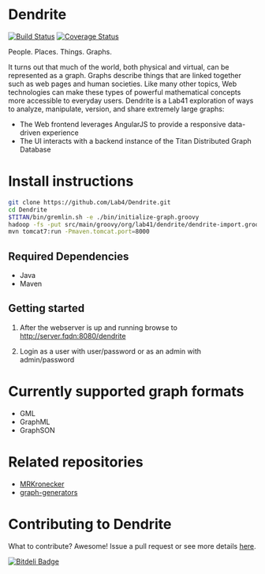 Dendrite
=======
[![Build Status](https://travis-ci.org/Lab41/Dendrite.png?branch=master)](https://travis-ci.org/Lab41/Dendrite) [![Coverage Status](https://coveralls.io/repos/Lab41/Dendrite/badge.png)](https://coveralls.io/r/Lab41/Dendrite)

People. Places. Things. Graphs.

It turns out that much of the world, both physical and virtual, can be represented as a graph. Graphs describe things that are linked together such as web pages and human societies. Like many other topics, Web technologies can make these types of powerful mathematical concepts more accessible to everyday users.
Dendrite is a Lab41 exploration of ways to analyze, manipulate, version, and share extremely large graphs:
- The Web frontend leverages AngularJS to provide a responsive data-driven experience
- The UI interacts with a backend instance of the Titan Distributed Graph Database

Install instructions
====================

```bash
git clone https://github.com/Lab4/Dendrite.git
cd Dendrite
$TITAN/bin/gremlin.sh -e ./bin/initialize-graph.groovy
hadoop -fs -put src/main/groovy/org/lab41/dendrite/dendrite-import.groovy
mvn tomcat7:run -Pmaven.tomcat.port=8000
```

Required Dependencies
---------------------

- Java
- Maven

Getting started
----------------

1. After the webserver is up and running browse to http://server.fqdn:8080/dendrite

2. Login as a user with user/password or as an admin with admin/password

Currently supported graph formats 
================================

- GML
- GraphML
- GraphSON

Related repositories
====================

 - [MRKronecker](https://github.com/Lab41/MRKronecker)
 - [graph-generators](http://lab41.github.io/graph-generators/)

Contributing to Dendrite
=======================

What to contribute?  Awesome!  Issue a pull request or see more details [here](https://github.com/Lab41/Dendrite/blob/master/CONTRIBUTING.md).

[![Bitdeli Badge](https://d2weczhvl823v0.cloudfront.net/Lab41/dendrite/trend.png)](https://bitdeli.com/free "Bitdeli Badge")
